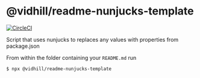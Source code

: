 # @vidhill/readme-nunjucks-template

[![CircleCI](https://circleci.com/gh/vidhill/readme-nunjucks-template/tree/main.svg?style=shield)](https://circleci.com/gh/vidhill/readme-nunjucks-template/tree/main)

Script that uses nunjucks to replaces any values with properties from package.json

From within the folder containing your `README.md` run

```bash
$ npx @vidhill/readme-nunjucks-template
```
